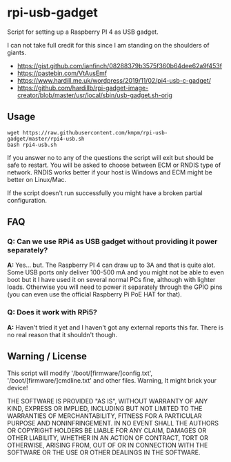 # rpi-usb-gadget
Script for setting up a Raspberry PI 4 as USB gadget.

I can not take full credit for this since I am standing
on the shoulders of giants.
- https://gist.github.com/ianfinch/08288379b3575f360b64dee62a9f453f
- https://pastebin.com/VtAusEmf
- https://www.hardill.me.uk/wordpress/2019/11/02/pi4-usb-c-gadget/
- https://github.com/hardillb/rpi-gadget-image-creator/blob/master/usr/local/sbin/usb-gadget.sh-orig


## Usage
```shell
wget https://raw.githubusercontent.com/kmpm/rpi-usb-gadget/master/rpi4-usb.sh
bash rpi4-usb.sh
```
If you answer no to any of the questions the script will exit
but should be safe to restart.
You will be asked to choose between ECM or RNDIS type of network.
RNDIS works better if your host is Windows and ECM might be better on Linux/Mac.

If the script doesn't run successfully you might have a broken
partial configuration.

## FAQ
### Q: Can we use RPi4 as USB gadget without providing it power separately?
__A:__ Yes... but. The Raspberry PI 4 can draw up to 3A and that is quite alot.
Some USB ports only deliver 100-500 mA and you might not be able to even boot but
it I have used it on several normal PCs fine, although with lighter loads.
Otherwise you will need to power it separately through the GPIO pins 
(you can even use the official Raspberry Pi PoE HAT for that).

### Q: Does it work with RPi5?
__A:__ Haven't tried it yet and I haven't got any external reports this far.
There is no real reason that it shouldn't though.



## Warning / License
This script will modify '/boot/[firmware/]config.txt', '/boot/[firmware/]cmdline.txt' and other files.
Warning, It might brick your device!

THE SOFTWARE IS PROVIDED "AS IS", WITHOUT WARRANTY OF ANY KIND, EXPRESS OR
IMPLIED, INCLUDING BUT NOT LIMITED TO THE WARRANTIES OF MERCHANTABILITY,
FITNESS FOR A PARTICULAR PURPOSE AND NONINFRINGEMENT. IN NO EVENT SHALL THE
AUTHORS OR COPYRIGHT HOLDERS BE LIABLE FOR ANY CLAIM, DAMAGES OR OTHER
LIABILITY, WHETHER IN AN ACTION OF CONTRACT, TORT OR OTHERWISE, ARISING FROM,
OUT OF OR IN CONNECTION WITH THE SOFTWARE OR THE USE OR OTHER DEALINGS IN THE
SOFTWARE.
